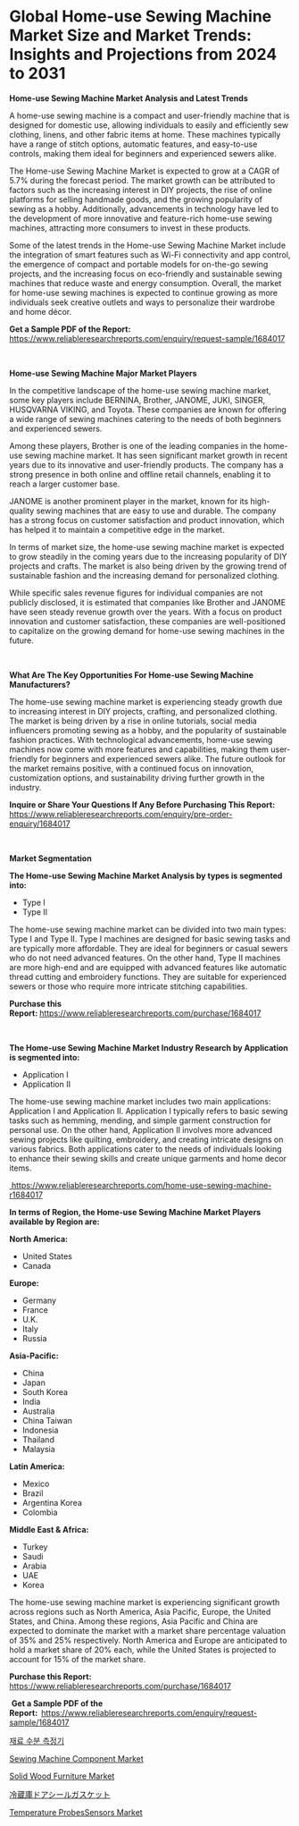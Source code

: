 <p><h1>Global Home-use Sewing Machine Market Size and Market Trends: Insights and Projections from 2024 to 2031</h1></p><p><strong>Home-use Sewing Machine Market Analysis and Latest Trends</strong></p>
<p><p>A home-use sewing machine is a compact and user-friendly machine that is designed for domestic use, allowing individuals to easily and efficiently sew clothing, linens, and other fabric items at home. These machines typically have a range of stitch options, automatic features, and easy-to-use controls, making them ideal for beginners and experienced sewers alike.</p><p>The Home-use Sewing Machine Market is expected to grow at a CAGR of 5.7% during the forecast period. The market growth can be attributed to factors such as the increasing interest in DIY projects, the rise of online platforms for selling handmade goods, and the growing popularity of sewing as a hobby. Additionally, advancements in technology have led to the development of more innovative and feature-rich home-use sewing machines, attracting more consumers to invest in these products.</p><p>Some of the latest trends in the Home-use Sewing Machine Market include the integration of smart features such as Wi-Fi connectivity and app control, the emergence of compact and portable models for on-the-go sewing projects, and the increasing focus on eco-friendly and sustainable sewing machines that reduce waste and energy consumption. Overall, the market for home-use sewing machines is expected to continue growing as more individuals seek creative outlets and ways to personalize their wardrobe and home décor.</p></p>
<p><strong>Get a Sample PDF of the Report:&nbsp;</strong> <a href="https://www.reliableresearchreports.com/enquiry/request-sample/1684017">https://www.reliableresearchreports.com/enquiry/request-sample/1684017</a></p>
<p>&nbsp;</p>
<p><strong>Home-use Sewing Machine Major Market Players</strong></p>
<p><p>In the competitive landscape of the home-use sewing machine market, some key players include BERNINA, Brother, JANOME, JUKI, SINGER, HUSQVARNA VIKING, and Toyota. These companies are known for offering a wide range of sewing machines catering to the needs of both beginners and experienced sewers.</p><p>Among these players, Brother is one of the leading companies in the home-use sewing machine market. It has seen significant market growth in recent years due to its innovative and user-friendly products. The company has a strong presence in both online and offline retail channels, enabling it to reach a larger customer base.</p><p>JANOME is another prominent player in the market, known for its high-quality sewing machines that are easy to use and durable. The company has a strong focus on customer satisfaction and product innovation, which has helped it to maintain a competitive edge in the market.</p><p>In terms of market size, the home-use sewing machine market is expected to grow steadily in the coming years due to the increasing popularity of DIY projects and crafts. The market is also being driven by the growing trend of sustainable fashion and the increasing demand for personalized clothing.</p><p>While specific sales revenue figures for individual companies are not publicly disclosed, it is estimated that companies like Brother and JANOME have seen steady revenue growth over the years. With a focus on product innovation and customer satisfaction, these companies are well-positioned to capitalize on the growing demand for home-use sewing machines in the future.</p></p>
<p>&nbsp;</p>
<p><strong>What Are The Key Opportunities For Home-use Sewing Machine Manufacturers?</strong></p>
<p><p>The home-use sewing machine market is experiencing steady growth due to increasing interest in DIY projects, crafting, and personalized clothing. The market is being driven by a rise in online tutorials, social media influencers promoting sewing as a hobby, and the popularity of sustainable fashion practices. With technological advancements, home-use sewing machines now come with more features and capabilities, making them user-friendly for beginners and experienced sewers alike. The future outlook for the market remains positive, with a continued focus on innovation, customization options, and sustainability driving further growth in the industry.</p></p>
<p><strong>Inquire or Share Your Questions If Any Before Purchasing This Report:</strong> <a href="https://www.reliableresearchreports.com/enquiry/pre-order-enquiry/1684017">https://www.reliableresearchreports.com/enquiry/pre-order-enquiry/1684017</a></p>
<p>&nbsp;</p>
<p><strong>Market Segmentation</strong></p>
<p><strong>The Home-use Sewing Machine Market Analysis by types is segmented into:</strong></p>
<p><ul><li>Type I</li><li>Type II</li></ul></p>
<p><p>The home-use sewing machine market can be divided into two main types: Type I and Type II. Type I machines are designed for basic sewing tasks and are typically more affordable. They are ideal for beginners or casual sewers who do not need advanced features. On the other hand, Type II machines are more high-end and are equipped with advanced features like automatic thread cutting and embroidery functions. They are suitable for experienced sewers or those who require more intricate stitching capabilities.</p></p>
<p><strong>Purchase this Report:&nbsp;</strong><a href="https://www.reliableresearchreports.com/purchase/1684017">https://www.reliableresearchreports.com/purchase/1684017</a></p>
<p>&nbsp;</p>
<p><strong>The Home-use Sewing Machine Market Industry Research by Application is segmented into:</strong></p>
<p><ul><li>Application I</li><li>Application II</li></ul></p>
<p><p>The home-use sewing machine market includes two main applications: Application I and Application II. Application I typically refers to basic sewing tasks such as hemming, mending, and simple garment construction for personal use. On the other hand, Application II involves more advanced sewing projects like quilting, embroidery, and creating intricate designs on various fabrics. Both applications cater to the needs of individuals looking to enhance their sewing skills and create unique garments and home decor items.</p></p>
<p><a href="https://www.reliableresearchreports.com/home-use-sewing-machine-r1684017">&nbsp;https://www.reliableresearchreports.com/home-use-sewing-machine-r1684017</a></p>
<p><strong>In terms of Region, the Home-use Sewing Machine Market Players available by Region are:</strong></p>
<p>
    <p> <strong> North America: </strong>
        <ul>
            <li>United States</li>
            <li>Canada</li>
        </ul>
        </p> 
    <p> <strong> Europe: </strong>
        <ul>
            <li>Germany</li>
            <li>France</li>
            <li>U.K.</li>
            <li>Italy</li>
            <li>Russia</li>
        </ul>
        </p> 
    <p> <strong> Asia-Pacific: </strong>
        <ul>
            <li>China</li>
            <li>Japan</li>
            <li>South Korea</li>
            <li>India</li>
            <li>Australia</li>
            <li>China Taiwan</li>
            <li>Indonesia</li>
            <li>Thailand</li>
            <li>Malaysia</li>
        </ul>
        </p> 
    <p> <strong> Latin America: </strong>
        <ul>
            <li>Mexico</li>
            <li>Brazil</li>
            <li>Argentina Korea</li>
            <li>Colombia</li>
        </ul>
        </p> 
    <p> <strong> Middle East & Africa: </strong>
        <ul>
            <li>Turkey</li>
            <li>Saudi</li>
            <li>Arabia</li>
            <li>UAE</li>
            <li>Korea</li>
        </ul>
    </p>
    </p>
<p><p>The home-use sewing machine market is experiencing significant growth across regions such as North America, Asia Pacific, Europe, the United States, and China. Among these regions, Asia Pacific and China are expected to dominate the market with a market share percentage valuation of 35% and 25% respectively. North America and Europe are anticipated to hold a market share of 20% each, while the United States is projected to account for 15% of the market share.</p></p>
<p><strong>Purchase this Report: </strong><a href="https://www.reliableresearchreports.com/purchase/1684017">https://www.reliableresearchreports.com/purchase/1684017</a></p>
<p>&nbsp;<strong>Get a Sample PDF of the Report:&nbsp;&nbsp;</strong><a href="https://www.reliableresearchreports.com/enquiry/request-sample/1684017">https://www.reliableresearchreports.com/enquiry/request-sample/1684017</a></p>
<p><strong></strong></p>
<p><p><a href="https://github.com/rustymarie2024/Market-Research-Report-List-1/blob/main/7865171104447.md">재료 수분 측정기</a></p><p><a href="https://github.com/Hazelklievgspy6vdcsmu106w/Market-Research-Report-List-2/blob/main/sewing-machine-component-market.md">Sewing Machine Component Market</a></p><p><a href="https://github.com/lubmix/Market-Research-Report-List-3/blob/main/solid-wood-furniture-market.md">Solid Wood Furniture Market</a></p><p><a href="https://github.com/lrlmopnhwd79300/Market-Research-Report-List-2/blob/main/6996274109616.md">冷蔵庫ドアシールガスケット</a></p><p><a href="https://issuu.com/reportprime-2/docs/temperature-probessensors-market-si_ed2c5fe7eb8ed7">Temperature ProbesSensors Market</a></p></p>